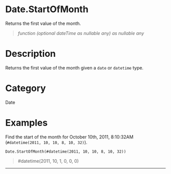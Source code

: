 ﻿# Date.StartOfMonth
Returns the first value of the month.
> _function (optional dateTime as nullable any) as nullable any_
# Description 
Returns the first value of the month given a <code>date</code> or <code>datetime</code> type.
# Category 
Date
# Examples 
Find the start of the month for October 10th, 2011, 8:10:32AM (<code>#datetime(2011, 10, 10, 8, 10, 32)</code>).
```
Date.StartOfMonth(#datetime(2011, 10, 10, 8, 10, 32))
```
> #datetime(2011, 10, 1, 0, 0, 0)
***
